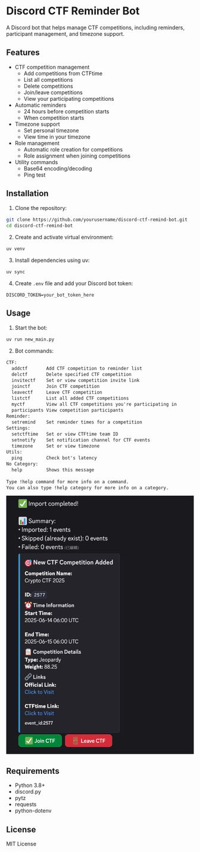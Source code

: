 # Discord CTF Reminder Bot

A Discord bot that helps manage CTF competitions, including reminders, participant management, and timezone support.

## Features

- CTF competition management
  - Add competitions from CTFtime
  - List all competitions
  - Delete competitions
  - Join/leave competitions
  - View your participating competitions
- Automatic reminders
  - 24 hours before competition starts
  - When competition starts
- Timezone support
  - Set personal timezone
  - View time in your timezone
- Role management
  - Automatic role creation for competitions
  - Role assignment when joining competitions
- Utility commands
  - Base64 encoding/decoding
  - Ping test

## Installation

1. Clone the repository:
```bash
git clone https://github.com/yourusername/discord-ctf-remind-bot.git
cd discord-ctf-remind-bot
```

2. Create and activate virtual environment:
```bash
uv venv
```

3. Install dependencies using uv:
```bash
uv sync
```

4. Create `.env` file and add your Discord bot token:
```
DISCORD_TOKEN=your_bot_token_here
```

## Usage

1. Start the bot:
```bash
uv run new_main.py
```

2. Bot commands:
```
CTF:
  addctf       Add CTF competition to reminder list
  delctf       Delete specified CTF competition
  invitectf    Set or view competition invite link
  joinctf      Join CTF competition
  leavectf     Leave CTF competition
  listctf      List all added CTF competitions
  myctf        View all CTF competitions you're participating in
  participants View competition participants
Reminder:
  setremind    Set reminder times for a competition
Settings:
  setctftime   Set or view CTFtime team ID
  setnotify    Set notification channel for CTF events
  timezone     Set or view timezone
Utils:
  ping         Check bot's latency
​No Category:
  help         Shows this message

Type !help command for more info on a command.
You can also type !help category for more info on a category.
```

![img](img/image.png)

## Requirements

- Python 3.8+
- discord.py
- pytz
- requests
- python-dotenv

## License

MIT License
